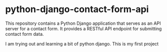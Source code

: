 # python-django-contact-form-api
This repository contains a Python Django application that serves as an API server for a contact form. It provides a RESTful API endpoint for submitting contact form data.

I am trying out and learning a bit of python django. This is my first project

